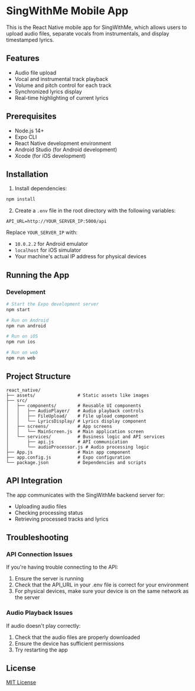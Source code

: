 # SingWithMe Mobile App

This is the React Native mobile app for SingWithMe, which allows users to upload audio files, separate vocals from instrumentals, and display timestamped lyrics.

## Features

- Audio file upload
- Vocal and instrumental track playback
- Volume and pitch control for each track
- Synchronized lyrics display
- Real-time highlighting of current lyrics

## Prerequisites

- Node.js 14+
- Expo CLI
- React Native development environment
- Android Studio (for Android development)
- Xcode (for iOS development)

## Installation

1. Install dependencies:
```bash
npm install
```

2. Create a `.env` file in the root directory with the following variables:
```
API_URL=http://YOUR_SERVER_IP:5000/api
```

Replace `YOUR_SERVER_IP` with:
- `10.0.2.2` for Android emulator
- `localhost` for iOS simulator
- Your machine's actual IP address for physical devices

## Running the App

### Development

```bash
# Start the Expo development server
npm start

# Run on Android
npm run android

# Run on iOS
npm run ios

# Run on web
npm run web
```

## Project Structure

```
react_native/
├── assets/                # Static assets like images
├── src/
│   ├── components/        # Reusable UI components
│   │   ├── AudioPlayer/   # Audio playback controls
│   │   ├── FileUpload/    # File upload component
│   │   └── LyricsDisplay/ # Lyrics display component
│   ├── screens/           # App screens
│   │   └── MainScreen.js  # Main application screen
│   └── services/          # Business logic and API services
│       ├── api.js         # API communication
│       └── audioProcessor.js # Audio processing logic
├── App.js                 # Main app component
├── app.config.js          # Expo configuration
└── package.json           # Dependencies and scripts
```

## API Integration

The app communicates with the SingWithMe backend server for:
- Uploading audio files
- Checking processing status
- Retrieving processed tracks and lyrics

## Troubleshooting

### API Connection Issues

If you're having trouble connecting to the API:
1. Ensure the server is running
2. Check that the API_URL in your .env file is correct for your environment
3. For physical devices, make sure your device is on the same network as the server

### Audio Playback Issues

If audio doesn't play correctly:
1. Check that the audio files are properly downloaded
2. Ensure the device has sufficient permissions
3. Try restarting the app

## License

[MIT License](LICENSE) 